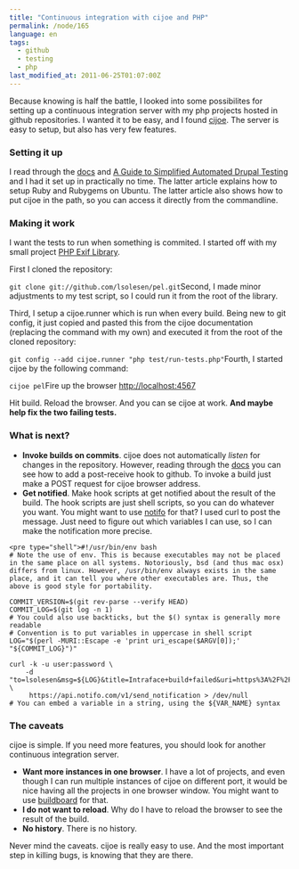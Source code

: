 ```yaml
---
title: "Continuous integration with cijoe and PHP"
permalink: /node/165
language: en
tags:
  - github
  - testing
  - php
last_modified_at: 2011-06-25T01:07:00Z
---
```


Because knowing is half the battle, I looked into some possibilites for setting up a continuous integration server with my php projects hosted in github repositories. I wanted it to be easy, and I found [cijoe](http://github.com/defunkt/cijoe). The server is easy to setup, but also has very few features.

### Setting it up

I read through the [docs](http://github.com/defunkt/cijoe) and [A Guide to Simplified Automated Drupal Testing](http://affinitybridge.com/blog/guide-simplified-automated-drupal-testing) and I had it set up in practically no time. The latter article explains how to setup Ruby and Rubygems on Ubuntu. The latter article also shows how to put cijoe in the path, so you can access it directly from the commandline.

### Making it work

I want the tests to run when something is commited. I started off with my small project [PHP Exif Library](https://github.com/lsolesen/pel/).

First I cloned the repository:

`git clone git://github.com/lsolesen/pel.git`Second, I made minor adjustments to my test script, so I could run it from the root of the library.

Third, I setup a cijoe.runner which is run when every build. Being new to git config, it just copied and pasted this from the cijoe documentation (replacing the command with my own) and executed it from the root of the cloned repository:

`git config --add cijoe.runner "php test/run-tests.php"`Fourth, I started cijoe by the following command:

`cijoe pel`Fire up the browser [http://localhost:4567](http://localhost:4567/)

Hit build. Reload the browser. And you can se cijoe at work. **And maybe help fix the two failing tests.**

### What is next?

- **Invoke builds on commits**. cijoe does not automatically _listen_ for changes in the repository. However, reading through the [docs](http://github.com/defunkt/cijoe) you can see how to add a post-receive hook to github. To invoke a build just make a POST request for cijoe browser address.
- **Get notified**. Make hook scripts at get notified about the result of the build. The hook scripts are just shell scripts, so you can do whatever you want. You might want to use [notifo](http://notifo.com) for that? I used curl to post the message. Just need to figure out which variables I can use, so I can make the notification more precise.

  
```
<pre type="shell">#!/usr/bin/env bash
# Note the use of env. This is because executables may not be placed in the same place on all systems. Notoriously, bsd (and thus mac osx) differs from linux. However, /usr/bin/env always exists in the same place, and it can tell you where other executables are. Thus, the above is good style for portability.

COMMIT_VERSION=$(git rev-parse --verify HEAD)
COMMIT_LOG=$(git log -n 1)
# You could also use backticks, but the $() syntax is generally more readable
# Convention is to put variables in uppercase in shell script
LOG="$(perl -MURI::Escape -e 'print uri_escape($ARGV[0]);' "${COMMIT_LOG}")"

curl -k -u user:password \
    -d "to=lsolesen&msg=${LOG}&title=Intraface+build+failed&uri=https%3A%2F%2Fgithub.com%2Fintraface%2Fintraface.dk%2Fcommit%2F${COMMIT_VERSION}" \
     https://api.notifo.com/v1/send_notification > /dev/null
# You can embed a variable in a string, using the ${VAR_NAME} syntax
```


### The caveats

cijoe is simple. If you need more features, you should look for another continuous integration server.

- **Want more instances in one browser**. I have a lot of projects, and even though I can run multiple instances of cijoe on different port, it would be nice having all the projects in one browser window. You might want to use [buildboard](https://github.com/jacobat/buildboard) for that.
- **I do not want to reload**. Why do I have to reload the browser to see the result of the build.
- **No history**. There is no history.

Never mind the caveats. cijoe is really easy to use. And the most important step in killing bugs, is knowing that they are there.
